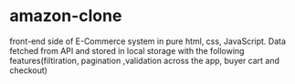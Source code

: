# amazon-clone
front-end side of E-Commerce system in pure html, css, JavaScript.
Data fetched from API and stored in local storage with the following features(filtiration, pagination ,validation across the app, buyer cart and checkout)
